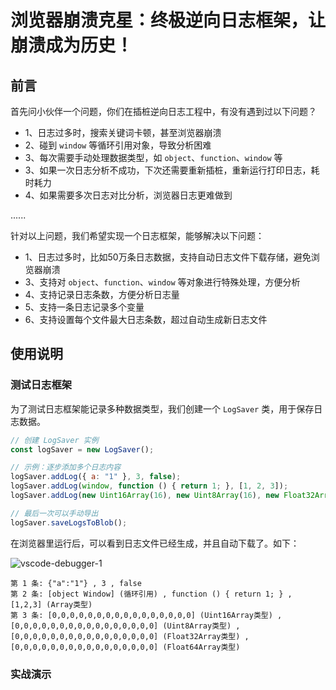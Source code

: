 # 浏览器崩溃克星：终极逆向日志框架，让崩溃成为历史！

## 前言

首先问小伙伴一个问题，你们在插桩逆向日志工程中，有没有遇到过以下问题？

- 1、日志过多时，搜索关键词卡顿，甚至浏览器崩溃
- 2、碰到 `window` 等循环引用对象，导致分析困难
- 3、每次需要手动处理数据类型，如 `object`、`function`、`window` 等
- 3、如果一次日志分析不成功，下次还需要重新插桩，重新运行打印日志，耗时耗力
- 4、如果需要多次日志对比分析，浏览器日志更难做到

......

针对以上问题，我们希望实现一个日志框架，能够解决以下问题：

- 1、日志过多时，比如50万条日志数据，支持自动日志文件下载存储，避免浏览器崩溃
- 3、支持对 `object`、`function`、`window` 等对象进行特殊处理，方便分析
- 4、支持记录日志条数，方便分析日志量
- 5、支持一条日志记录多个变量
- 6、支持设置每个文件最大日志条数，超过自动生成新日志文件


## 使用说明

### 测试日志框架

为了测试日志框架能记录多种数据类型，我们创建一个 `LogSaver` 类，用于保存日志数据。

```js
// 创建 LogSaver 实例
const logSaver = new LogSaver();

// 示例：逐步添加多个日志内容
logSaver.addLog({ a: "1" }, 3, false);
logSaver.addLog(window, function () { return 1; }, [1, 2, 3]);
logSaver.addLog(new Uint16Array(16), new Uint8Array(16), new Float32Array(16), new Float64Array(16));

// 最后一次可以手动导出
logSaver.saveLogsToBlob();
```

在浏览器里运行后，可以看到日志文件已经生成，并且自动下载了。如下：

![vscode-debugger-1](/images/reverse/framework/1.png)

```log
第 1 条: {"a":"1"} , 3 , false
第 2 条: [object Window] (循环引用) , function () { return 1; } , [1,2,3] (Array类型)
第 3 条: [0,0,0,0,0,0,0,0,0,0,0,0,0,0,0,0] (Uint16Array类型) , [0,0,0,0,0,0,0,0,0,0,0,0,0,0,0,0] (Uint8Array类型) , [0,0,0,0,0,0,0,0,0,0,0,0,0,0,0,0] (Float32Array类型) , [0,0,0,0,0,0,0,0,0,0,0,0,0,0,0,0] (Float64Array类型)
```

### 实战演示


